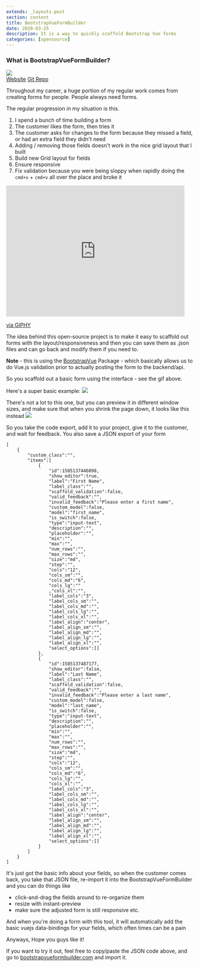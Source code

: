 ```yaml
---
extends: _layouts.post
section: content
title: BootstrapVueFormBuilder
date: 2020-03-25
description: It is a way to quickly scaffold Bootstrap Vue forms
categories: [opensource]
---
```



### What is BootstrapVueFormBuilder?



<div class="mx-auto text-center">
    <img src="/assets/images/post-2/quick-scaffold.gif" class="mx-auto my-4"/><br />
    <a href="https://bootstrapvueformbuilder.com" target="_blank" class="py-4 px-6 my-4 bg-gray-900 text-white hover:text-gray-400 text-2xl">Website</a>
    <a href="https://github.com/hallindavid/bootstrapvueformbuilder" target="_blank" class="py-4 my-4 px-6 bg-gray-900 text-white hover:text-gray-400 text-2xl"><i class="fab fa-github"></i> Git Repo</a>
</div>

Throughout my career, a huge portion of my regular work comes from creating forms for people.  People always need forms.

The regular progression in my situation is this.

1. I spend a bunch of time building a form
2. The customer likes the form, then tries it
3. The customer asks for changes to the form because they missed a field, or had an extra field they didn't need
4. Adding / removing those fields doesn't work in the nice grid layout that I built
5. Build new Grid layout for fields
6. Ensure responsive
7. Fix validation because you were being sloppy when rapidly doing the `cmd+x` + `cmd+v` all over the place and broke it

<iframe class="mx-auto" src="https://giphy.com/embed/GTTxe2PWPftOU" width="480" height="352" frameBorder="0" class="giphy-embed" allowFullScreen></iframe><p class="text-center"><a href="https://giphy.com/gifs/computer-pics-smash-GTTxe2PWPftOU">via GIPHY</a></p>

The idea behind this open-source project is to make it easy to scaffold out forms with the layout/responsiveness and then you can save them as .json files and can go back and modify them if you need to.

**Note** - this is using the <a href="https://bootstrap-vue.js.org/" target="_blank()"> BootstrapVue</a> Package - which basically allows us to do Vue.js validation prior to actually posting the form to the backend/api.

So you scaffold out a basic form using the interface - see the gif above.

Here's a super basic example:
<img src="/assets/images/post-2/simple-form.png" class="mx-auto w-full" />

There's not a lot to this one, but you can preview it in different window sizes, and make sure that when you shrink the page down, it looks like this instead
<img src="/assets/images/post-2/small-simple-form.png" class="mx-auto w-full" />

So you take the code export, add it to your project, give it to the customer, and wait for feedback.
You also save a JSON export of your form
```
[
    {
        "custom_class":"",
        "items":[
            {
                "id":1585137446098,
                "show_editor":true,
                "label":"First Name",
                "label_class":"",
                "scaffold_validation":false,
                "valid_feedback":"",
                "invalid_feedback":"Please enter a first name",
                "custom_model":false,
                "model":"first_name",
                "is_switch":false,
                "type":"input-text",
                "description":"",
                "placeholder":"",
                "min":"",
                "max":"",
                "num_rows":"",
                "max_rows":"",
                "size":"md",
                "step":"",
                "cols":"12",
                "cols_sm":"",
                "cols_md":"6",
                "cols_lg":""
                ,"cols_xl":"",
                "label_cols":"3",
                "label_cols_sm":"",
                "label_cols_md":"",
                "label_cols_lg":"",
                "label_cols_xl":"",
                "label_align":"center",
                "label_align_sm":"",
                "label_align_md":"",
                "label_align_lg":"",
                "label_align_xl":"",
                "select_options":[]
            },
            {
                "id":1585137487177,
                "show_editor":false,
                "label":"Last Name",
                "label_class":"",
                "scaffold_validation":false,
                "valid_feedback":"",
                "invalid_feedback":"Please enter a last name",
                "custom_model":false,
                "model":"last_name",
                "is_switch":false,
                "type":"input-text",
                "description":"",
                "placeholder":"",
                "min":"",
                "max":"",
                "num_rows":"",
                "max_rows":"",
                "size":"md",
                "step":"",
                "cols":"12",
                "cols_sm":"",
                "cols_md":"6",
                "cols_lg":"",
                "cols_xl":"",
                "label_cols":"3",
                "label_cols_sm":"",
                "label_cols_md":"",
                "label_cols_lg":"",
                "label_cols_xl":"",
                "label_align":"center",
                "label_align_sm":"",
                "label_align_md":"",
                "label_align_lg":"",
                "label_align_xl":"",
                "select_options":[]
            }
        ]
    }
]
```

It's just got the basic info about your fields, so when the customer comes back, you take that JSON file, re-import it into the BootstrapVueFormBuilder and you can do things like 

* click-and-drag the fields around to re-organize them
* resize with instant-preview
* make sure the adjusted form is still responsive etc.

And when you're doing a form with this tool, it will automatically add the basic vuejs data-bindings for your fields, which often times can be a pain

Anyways, Hope you guys like it!

If you want to try it out, feel free to copy/paste the JSON code above, and go to <a href="https://bootstrapvueformbuilder.com" target="_blank()">bootstrapvueformbuilder.com</a> and import it.
